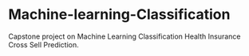 # Machine-learning-Classification
Capstone project on Machine Learning Classification Health Insurance Cross Sell Prediction.
